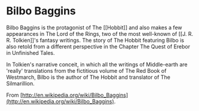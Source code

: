 # Bilbo Baggins

Bilbo Baggins is the protagonist of The [[Hobbit]] and also makes a few
appearances in The Lord of the Rings, two of the most well-known of [[J. R. R.
Tolkien]]'s fantasy writings. The story of The Hobbit featuring Bilbo is also
retold from a different perspective in the Chapter The Quest of Erebor in
Unfinished Tales.

In Tolkien's narrative conceit, in which all the writings of Middle-earth are
'really' translations from the fictitious volume of The Red Book of Westmarch,
Bilbo is the author of The Hobbit and translator of The Silmarillion.

From [http://en.wikipedia.org/wiki/Bilbo_Baggins](http://en.wikipedia.org/wiki/Bilbo_Baggins).

<script type="text/javascript">
document.write("<p>I am from a script!</p>")
</script>